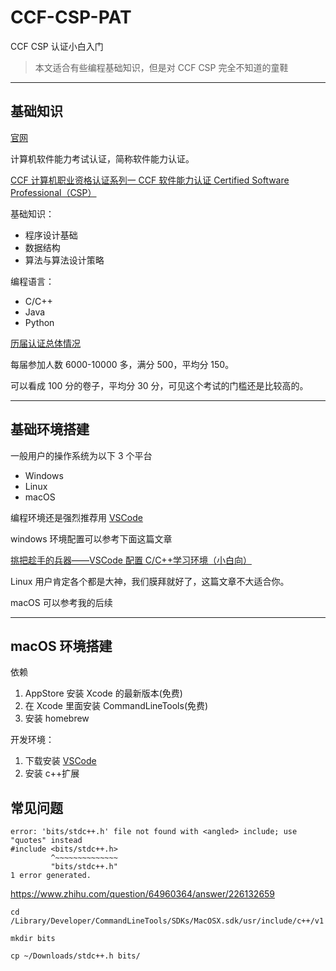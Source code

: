 # CCF-CSP-PAT

CCF CSP 认证小白入门

> 本文适合有些编程基础知识，但是对 CCF CSP 完全不知道的童鞋

---

## 基础知识

[官网](https://cspro.org/)

计算机软件能力考试认证，简称软件能力认证。

[CCF 计算机职业资格认证系列一 CCF 软件能力认证 Certified Software Professional（CSP）](https://www.cspro.org/cms/show.action?code=publish_4028807662f1ccee0162f55d6abc0037&siteid=100000&newsid=62ebd5ce75b54c56a04332c97705f421&channelid=0000000107)

基础知识：

- 程序设计基础
- 数据结构
- 算法与算法设计策略

编程语言：

- C/C++
- Java
- Python

[历届认证总体情况](https://www.cspro.org/Scores/)

每届参加人数 6000-10000 多，满分 500，平均分 150。

可以看成 100 分的卷子，平均分 30 分，可见这个考试的门槛还是比较高的。

---

## 基础环境搭建

一般用户的操作系统为以下 3 个平台

- Windows
- Linux
- macOS

编程环境还是强烈推荐用 [VSCode]()

windows 环境配置可以参考下面这篇文章

[挑把趁手的兵器——VSCode 配置 C/C++学习环境（小白向）](https://zhuanlan.zhihu.com/p/147366852)

Linux 用户肯定各个都是大神，我们膜拜就好了，这篇文章不大适合你。

macOS 可以参考我的后续

---

## macOS 环境搭建

依赖

1. AppStore 安装 Xcode 的最新版本(免费)
2. 在 Xcode 里面安装 CommandLineTools(免费)
3. 安装 homebrew

开发环境：

1. 下载安装 [VSCode](https://code.visualstudio.com/)
2. 安装 c++扩展

## 常见问题

```
error: 'bits/stdc++.h' file not found with <angled> include; use "quotes" instead
#include <bits/stdc++.h>
         ^~~~~~~~~~~~~~~
         "bits/stdc++.h"
1 error generated.
```

https://www.zhihu.com/question/64960364/answer/226132659

```
cd /Library/Developer/CommandLineTools/SDKs/MacOSX.sdk/usr/include/c++/v1

mkdir bits

cp ~/Downloads/stdc++.h bits/
```
